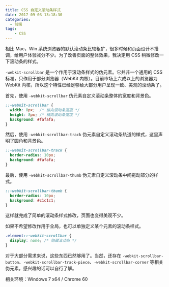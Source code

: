 ```yaml
---
title: CSS 自定义滚动条样式
date: 2017-09-03 13:18:30
categories:
  - 前端
tags:
	- CSS
---
```


相比 Mac，Win 系统浏览器的默认滚动条比较粗犷，很多时候和页面设计不搭调，给用户体验减分不少。为了改善页面的整体效果，我决定用 CSS 稍微修改一下滚动条的样式。

<!-- more -->

`-webkit-scrollbar` 是一个作用于滚动条样式的伪元素。它并非一个通用的 CSS 标准，只作用于部分浏览器（WebKit 内核）。目前市场上六成以上的浏览器为 WebKit 内核，所以这个特性已经足够给大部分用户呈现一致、美观的滚动条了。

首先，使用 `-webkit-scrollbar` 伪元素自定义滚动条整体的宽度和背景色。

``` css
::-webkit-scrollbar {
  width: 8px;  /* 纵向滚动条宽度 */
  height: 8px; /* 横向滚动条宽度 */
  background: #fafafa;
}
```

然后，使用 `-webkit-scrollbar-track` 伪元素自定义滚动条轨道的样式，这里声明了圆角和背景色。

``` css
::-webkit-scrollbar-track {
  border-radius: 10px;
  background: #fafafa;
}
```

最后，使用 `-webkit-scrollbar-thumb` 伪元素自定义滚动条中间拖动部分的样式。

``` css
::-webkit-scrollbar-thumb {
  border-radius: 10px;
  background: #c1c1c1;
}
```

这样就完成了简单的滚动条样式修改，页面也变得美观不少。

如果不希望修改作用于全局，也可以单独定义某个元素的滚动条样式。

``` css
.element::-webkit-scrollbar {
  display: none; /* 隐藏滚动条 */
}
```

对于大部分需求来说，这些东西已然够用了。当然，还存在 `-webkit-scrollbar-button`、`-webkit-scrollbar-track-piece`、`-webkit-scrollbar-corner` 等相关伪元素，感兴趣的话可以自行了解。

相关环境：Windows 7 x64 / Chrome 60